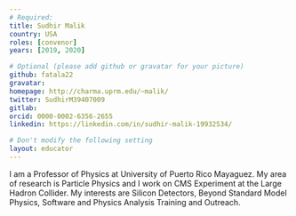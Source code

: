 ```yaml
---
# Required:
title: Sudhir Malik
country: USA
roles: [convenor]
years: [2019, 2020]

# Optional (please add github or gravatar for your picture)
github: fatala22
gravatar:
homepage: http://charma.uprm.edu/~malik/
twitter: SudhirM39407009
gitlab:
orcid: 0000-0002-6356-2655
linkedin: https://linkedin.com/in/sudhir-malik-19932534/

# Don't modify the following setting
layout: educator
---
```

I am a Professor of Physics at University of Puerto Rico Mayaguez. My area of research is Particle Physics and I work on CMS Experiment at the Large Hadron Collider. My interests are Silicon Detectors, Beyond Standard Model Physics, Software and Physics Analysis Training and Outreach.
